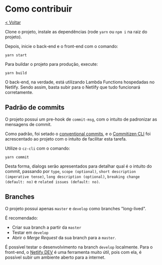 # Como contribuir

[< Voltar](../README.md)

Clone o projeto, instale as dependências (rode `yarn` ou `npm i` na raiz do projeto).

Depois, inicie o back-end e o front-end com o comando:
```
yarn start
```

Para buildar o projeto para produção, execute:
```
yarn build
```

O back-end, na verdade, está utilizando Lambda Functions hospedadas no Netlify. Sendo assim, basta subir para o Netlify que tudo funcionará corretamente.

## Padrão de commits

O projeto possui um pre-hook de `commit-msg`, com o intuito de padronizar as mensagens de commit.

Como padrão, foi setado o [conventional commits](https://www.conventionalcommits.org/), e o [Commitizen CLI](https://github.com/commitizen/cz-cli) foi acrescentado ao projeto com o intuito de facilitar esta tarefa.

Utilize o `cz-cli` com o comando:

```
yarn commit
```

Desta forma, dialogs serão apresentados para detalhar qual é o intuito do commit, passando por `type`, `scope (optional)`, `short description (imperative tense)`, `long description (optional)`, `breaking change (default: no)` e `related issues (default: no)`.

## Branches

O projeto possui apenas `master` e `develop` como branches "long-lived".

É recomendado:
- Criar sua branch a partir da `master`
- Testar em `develop`
- Abrir o _Merge Request_ da sua branch para a `master`.

É possível testar o desenvolvimento na branch `develop` localmente. Para o front-end, o [Netlify DEV](https://www.netlify.com/products/dev/) é uma ferramenta muito útil, pois com ela, é possível subir um ambiente aberto para a internet.